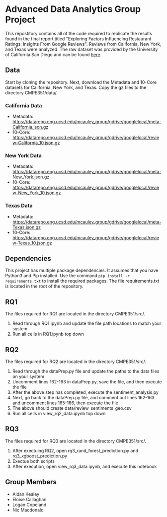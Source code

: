 # Advanced Data Analytics Group Project

This repostitory contains all of the code required to replicate the results found in the final report titled "Exploring Factors Influencing Restaurant Ratings: Insights From Google Reviews". Reviews from California, New York, and Texas were analyzed. The raw dataset was provided by the University of California San Diego and can be found [here](https://datarepo.eng.ucsd.edu/mcauley_group/gdrive/googlelocal).

## Data
Start by cloning the repository. Next, download the Metadata and 10-Core datasets for California, New York, and Texas. Copy the gz files to the directory CMPE351/data/.

### California Data
* Metadata: https://datarepo.eng.ucsd.edu/mcauley_group/gdrive/googlelocal/meta-California.json.gz
* 10-Core: https://datarepo.eng.ucsd.edu/mcauley_group/gdrive/googlelocal/review-California_10.json.gz

### New York Data
* Metadata: https://datarepo.eng.ucsd.edu/mcauley_group/gdrive/googlelocal/meta-New_York.json.gz
* 10-Core: https://datarepo.eng.ucsd.edu/mcauley_group/gdrive/googlelocal/review-New_York_10.json.gz

### Texas Data
* Metadata: https://datarepo.eng.ucsd.edu/mcauley_group/gdrive/googlelocal/meta-Texas.json.gz
* 10-Core: https://datarepo.eng.ucsd.edu/mcauley_group/gdrive/googlelocal/review-Texas_10.json.gz

## Dependencies
This project has multiple package dependencies. It assumes that you have Python3 and Pip installed. Use the command `pip install -r requirements.txt` to install the required packages. The file requirements.txt is located in the root of the repository.

## RQ1
The files required for RQ1 are located in the directory CMPE351/src/.

1. Read through RQ1.ipynb and update the file path locations to match your system
2. Run all cells in RQ1.ipynb top down

## RQ2
The files required for RQ2 are located in the directory CMPE351/src/.

1. Read through the dataPrep.py file and update the paths to the data files on your system
2. Uncomment lines 162-163 in dataPrep.py, save the file, and then execute the file
3. After the above step has completed, execute the sentiment_analysis.py
4. Next, go back to the dataPrep.py file, and comment out lines 162-163 and uncomment lines 165-166, then execute the file
5. The above should create data/review_sentiments_geo.csv
6. Run all cells in view_rq2_data.ipynb top down

## RQ3
The files required for RQ3 are located in the directory CMPE351/src/.

1. After exectuing RQ2, open rq3_rand_forest_prediction.py and rq3_xgboost_prediction.py
2. Exectue both scripts
3. After execution, open view_rq3_data.ipynb, and execute this notebook

## Group Members
* Aidan Kealey
* Eloise Callaghan
* Logan Copeland
* Nic Macdonald
